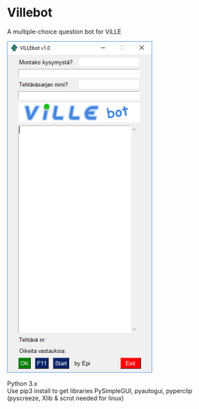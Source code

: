 # Villebot
A multiple-choice question bot for ViLLE

![alt text](https://raw.githubusercontent.com/wkpelt/Villebot/master/villebotgui.png)

Python 3.x <br/>
Use pip3 install to get libraries PySimpleGUI, pyautogui, pyperclip (pyscreeze, Xlib & scrot needed for linux)
